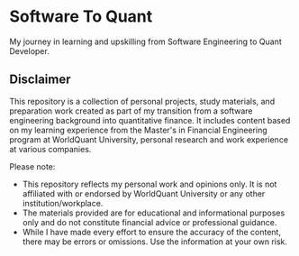 # Software To Quant

My journey in learning and upskilling from Software Engineering to Quant Developer. 


## Disclaimer

This repository is a collection of personal projects, study materials, and preparation work created as part of my transition from a software engineering background into quantitative finance. It includes content based on my learning experience from the Master's in Financial Engineering program at WorldQuant University, personal research and work experience at various companies.

Please note:
- This repository reflects my personal work and opinions only. It is not affiliated with or endorsed by WorldQuant University or any other institution/workplace.
- The materials provided are for educational and informational purposes only and do not constitute financial advice or professional guidance.
- While I have made every effort to ensure the accuracy of the content, there may be errors or omissions. Use the information at your own risk.
